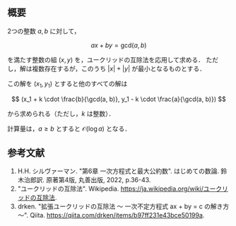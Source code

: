 ## 概要

2つの整数 $a, b$ に対して，

$$
ax + by = \text{gcd}(a, b)
$$

を満たす整数の組 $(x, y)$ を，ユークリッドの互除法を応用して求める．
ただし，解は複数存在するが，このうち $\lvert x \rvert + \lvert y \rvert$ が最小となるものとする．

この解を $(x_1, y_1)$ とすると他のすべての解は 

$$
(x_1 + k \cdot \frac{b}{\gcd(a, b)}, y_1 - k \cdot \frac{a}{\gcd(a, b)})
$$

から求められる（ただし，$k$ は整数）．

計算量は，$a \geq b$ とすると $\mathcal{O}(\log a)$ となる． 


## 参考文献

1. H.H. シルヴァーマン. "第6章 一次方程式と最大公約数". はじめての数論. 鈴木治郎訳. 原著第4版, 丸善出版, 2022, p.36-43.
1. "ユークリッドの互除法". Wikipedia. <https://ja.wikipedia.org/wiki/ユークリッドの互除法>.
1. drken. "拡張ユークリッドの互除法 〜 一次不定方程式 ax + by = c の解き方 〜". Qiita. <https://qiita.com/drken/items/b97ff231e43bce50199a>.
